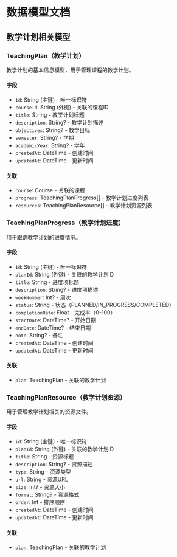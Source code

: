 # 数据模型文档

## 教学计划相关模型

### TeachingPlan（教学计划）
教学计划的基本信息模型，用于管理课程的教学计划。

#### 字段
- `id`: String (主键) - 唯一标识符
- `courseId`: String (外键) - 关联的课程ID
- `title`: String - 教学计划标题
- `description`: String? - 教学计划描述
- `objectives`: String? - 教学目标
- `semester`: String? - 学期
- `academicYear`: String? - 学年
- `createdAt`: DateTime - 创建时间
- `updatedAt`: DateTime - 更新时间

#### 关联
- `course`: Course - 关联的课程
- `progress`: TeachingPlanProgress[] - 教学计划进度列表
- `resources`: TeachingPlanResource[] - 教学计划资源列表

### TeachingPlanProgress（教学计划进度）
用于跟踪教学计划的进度情况。

#### 字段
- `id`: String (主键) - 唯一标识符
- `planId`: String (外键) - 关联的教学计划ID
- `title`: String - 进度项标题
- `description`: String? - 进度项描述
- `weekNumber`: Int? - 周次
- `status`: String - 状态（PLANNED/IN_PROGRESS/COMPLETED）
- `completionRate`: Float - 完成率（0-100）
- `startDate`: DateTime? - 开始日期
- `endDate`: DateTime? - 结束日期
- `note`: String? - 备注
- `createdAt`: DateTime - 创建时间
- `updatedAt`: DateTime - 更新时间

#### 关联
- `plan`: TeachingPlan - 关联的教学计划

### TeachingPlanResource（教学计划资源）
用于管理教学计划相关的资源文件。

#### 字段
- `id`: String (主键) - 唯一标识符
- `planId`: String (外键) - 关联的教学计划ID
- `title`: String - 资源标题
- `description`: String? - 资源描述
- `type`: String - 资源类型
- `url`: String - 资源URL
- `size`: Int? - 资源大小
- `format`: String? - 资源格式
- `order`: Int - 排序顺序
- `createdAt`: DateTime - 创建时间
- `updatedAt`: DateTime - 更新时间

#### 关联
- `plan`: TeachingPlan - 关联的教学计划 